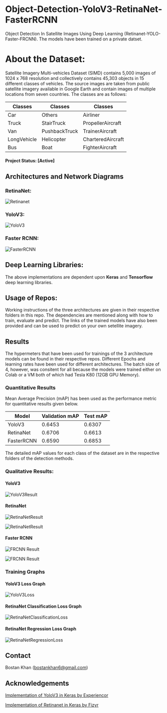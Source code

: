 # Object-Detection-YoloV3-RetinaNet-FasterRCNN
Object Detection In Satellite Images Using Deep Learning (Retinanet-YOLO-Faster-FRCNN). The models have been trained on a private datset.

# About the Dataset:
Satellite Imagery Multi-vehicles Dataset (SIMD) contains 5,000 images of 1024 x 768 resolution and collectively contains 45,303 objects in 15 different classes of vehicles. The source images are taken from public satellite imagery available in Google Earth and contain images of multiple locations from seven countries. The classes are as follows:

| Classes     | Classes       | Classes           |
|-------------|---------------|-------------------|
| Car         | Others        | Airliner          |
| Truck       | StairTruck    | PropellerAircraft |
| Van         | PushbackTruck | TrainerAircraft   |
| LongVehicle | Helicopter    | CharteredAircraft |
| Bus         | Boat          | FighterAircraft   |

#### Project Status: [Active]

## Architectures and Network Diagrams

### RetinaNet:
![Retinanet](/Retinanet/images/The-network-architecture-of-RetinaNet-RetinaNet-uses-the-Feature-Pyramid-Network-FPN.png)

### YoloV3:
![YoloV3](/YoloV3%20SIMS/images/The-framework-of-YOLOv3-neural-network-for-ship-detection.jpg)

### Faster RCNN:
![FasterRCNN](/Faster%20RCNN/images/Faster%20RCNN.png)

## Deep Learning Libraries:
The above implementations are dependent upon **Keras** and **Tensorflow** deep learning libraries.

## Usage of Repos:
Working instructions of the three architectures are given in their respective folders in this repo. The dependencies are mentioned along with how to train, evaluate and predict. The links of the trained models have also been provided and can be used to predict on your own setellite imagery.

## Results
The hypermeters that have been used for trainings of the 3 architecture models can be found in their respective repos. Different Epochs and learning rates have been used for different architectures. The batch size of 4, however, was consitent for all because the models were trained either on Colab or a VM both of which had Tesla K80 (12GB GPU Memory).

### Quantitative Results
Mean Average Precision (mAP) has been used as the performance metric for quantitative results given below.

| Model      | Validation mAP       | Test mAP             |
|------------|----------------------|----------------------|
| YoloV3     | 0.6453               | 0.6307               |
| RetinaNet  | 0.6706               | 0.6613               |
| FasterRCNN | 0.6590               | 0.6853               |

The detailed mAP values for each class of the dataset are in the respective folders of the detection methods.

### Qualitative Results:

#### YoloV3

![YoloV3Result](/YoloV3%20SIMS/results/0122.jpg)

#### RetinaNet

![RetinaNetResult](/Retinanet/results/Retinanet%20result1.png)

![RetinaNetResult](/Retinanet/results/Retinanet%20result.png)

#### Faster RCNN

![FRCNN Result](https://github.com/bostankhan6/Object-Detection-YoloV3-RetinaNet-FasterRCNN/blob/master/Faster%20RCNN/images/1.png)

![FRCNN Result](https://github.com/bostankhan6/Object-Detection-YoloV3-RetinaNet-FasterRCNN/blob/master/Faster%20RCNN/images/2.png)

### Training Graphs

#### YoloV3 Loss Graph
![YoloV3Loss](/YoloV3%20SIMS/results/loss_graph.jpg)

#### RetinaNet Classification Loss Graph
![RetinaNetClassificationLoss](/Retinanet/results/classification_loss.jpg)

#### RetinaNet Regression Loss Graph
![RetinaNetRegressionLoss](/Retinanet/results/regression_loss.jpg)

## Contact
Bostan Khan (bostankhan6@gmail.com)

## Acknowledgements
[Implementation of YoloV3 in Keras by Experiencor](https://github.com/experiencor/keras-yolo3)

[Implementation of Retinanet in Keras by Fizyr](https://github.com/fizyr/keras-retinanet)

